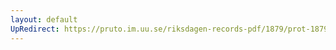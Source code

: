 ```yaml
---
layout: default
UpRedirect: https://pruto.im.uu.se/riksdagen-records-pdf/1879/prot-1879--fk--024.pdf
---
```

